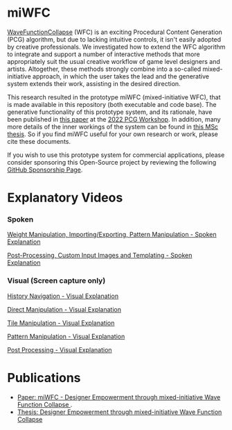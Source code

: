 # miWFC

[WaveFunctionCollapse](https://github.com/mxgmn/WaveFunctionCollapse) (WFC) is an exciting Procedural Content Generation (PCG) algorithm, but due to lacking intuitive controls, it isn't easily adopted by creative professionals. We investigated how to extend the WFC algorithm to integrate and support a number of interactive methods that more appropriately suit the usual creative workflow of game level designers and artists. Altogether, these methods strongly combine into a so-called mixed-initiative approach, in which the user takes the lead and the generative system extends their work, assisting in the desired direction.

This research resulted in the prototype miWFC (mixed-initiative WFC), that is made available in this repository (both executable and code base). The generative functionality of this prototype system, and its rationale, have been published in [this paper](https://graphics.tudelft.nl/Publications-new/2022/LB22/) at the [2022 PCG Workshop](https://www.pcgworkshop.com/). In addition, many more details of the inner workings of the system can be found in [this MSc thesis](https://repository.tudelft.nl/islandora/object/uuid:b84ed798-5227-476f-870a-72d1645aa759). So if you find miWFC useful for your own research or work, please cite these documents.

If you wish to use this prototype system for commercial applications, please consider sponsoring this Open-Source project by reviewing the following [GitHub Sponsorship Page](https://github.com/sponsors/ThijmenL98).

# Explanatory Videos

### Spoken
[Weight Manipulation, Importing/Exporting, Pattern Manipulation - Spoken Explanation](https://youtu.be/On6uKcH8BY4)

[Post-Processing, Custom Input Images and Templating - Spoken Explanation](https://youtu.be/KJcIXmldq5Y)

### Visual (Screen capture only)
[History Navigation - Visual Explanation](https://youtu.be/VSHoSfIzck8)

[Direct Manipulation - Visual Explanation](https://youtu.be/9wiFBr3OsvE)

[Tile Manipulation - Visual Explanation](https://youtu.be/SR3YS4HDgtc)

[Pattern Manipulation - Visual Explanation](https://youtu.be/9waxOTjjG9o)

[Post Processing - Visual Explanation](https://youtu.be/uo6D-fXZZn4)

# Publications

- [Paper: miWFC - Designer Empowerment through mixed-initiative Wave Function Collapse ](https://graphics.tudelft.nl/Publications-new/2022/LB22/).
- [Thesis: Designer Empowerment through mixed-initiative Wave Function Collapse](https://repository.tudelft.nl/islandora/object/uuid:b84ed798-5227-476f-870a-72d1645aa759)
